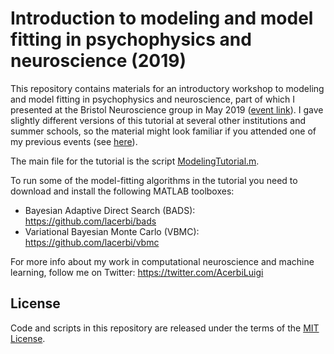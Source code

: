 # Introduction to modeling and model fitting in psychophysics and neuroscience (2019)

This repository contains materials for an introductory workshop to modeling and model fitting in psychophysics and neuroscience, part of which I presented at the Bristol Neuroscience group in May 2019 ([event link](http://www.bristol.ac.uk/neuroscience/events/diary/2019/ndforum-8may.html)). I gave slightly different versions of this tutorial at several other institutions and summer schools, so the material might look familiar if you attended one of my previous events (see [here](http://luigiacerbi.com/tutorials/)).

The main file for the tutorial is the script [ModelingTutorial.m](https://github.com/lacerbi/workshop-bristol-2019/blob/master/ModelingTutorial.m).

To run some of the model-fitting algorithms in the tutorial you need to download and install the following MATLAB toolboxes:
  - Bayesian Adaptive Direct Search (BADS): https://github.com/lacerbi/bads
  - Variational Bayesian Monte Carlo (VBMC): https://github.com/lacerbi/vbmc

For more info about my work in computational neuroscience and machine learning, follow me on Twitter: https://twitter.com/AcerbiLuigi


## License

Code and scripts in this repository are released under the terms of the [MIT License](https://github.com/lacerbi/workshop-bristol-2019/blob/master/LICENSE).
